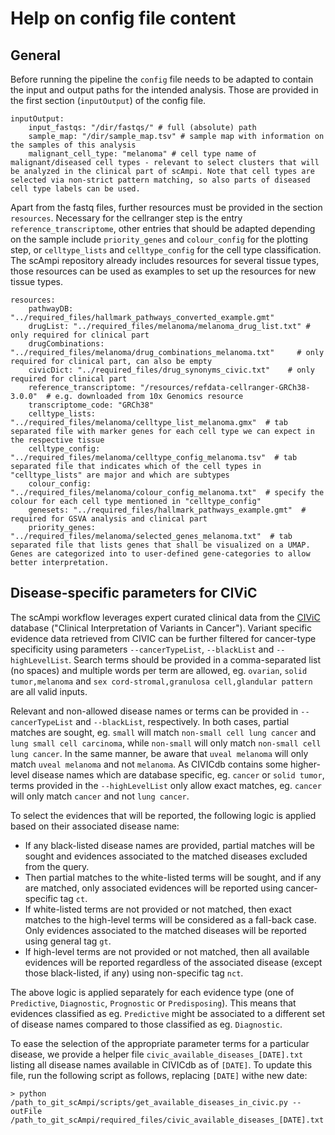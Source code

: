 # Help on config file content

## General

Before running the pipeline the `config` file needs to be adapted to contain the input and output paths for the intended analysis. Those are provided in the first section (`inputOutput`) of the config file.

    inputOutput:
        input_fastqs: "/dir/fastqs/" # full (absolute) path
        sample_map: "/dir/sample_map.tsv" # sample map with information on the samples of this analysis
        malignant_cell_type: "melanoma" # cell type name of malignant/diseased cell types - relevant to select clusters that will be analyzed in the clinical part of scAmpi. Note that cell types are selected via non-strict pattern matching, so also parts of diseased cell type labels can be used.

Apart from the fastq files, further resources must be provided in the section `resources`. Necessary for the cellranger step is the entry `reference_transcriptome`, other entries that should be adapted depending on the sample include `priority_genes` and `colour_config` for the plotting step, or `celltype_lists` and `celltype_config` for the cell type classification.
The scAmpi repository already includes resources for several tissue types, those resources can be used as examples to set up the resources for new tissue types.

    resources:
        pathwayDB: "../required_files/hallmark_pathways_converted_example.gmt"
        drugList: "../required_files/melanoma/melanoma_drug_list.txt" # only required for clinical part
        drugCombinations: "../required_files/melanoma/drug_combinations_melanoma.txt"     # only required for clinical part, can also be empty
        civicDict: "../required_files/drug_synonyms_civic.txt"    # only required for clinical part
        reference_transcriptome: "/resources/refdata-cellranger-GRCh38-3.0.0"  # e.g. downloaded from 10x Genomics resource 
        transcriptome_code: "GRCh38"
        celltype_lists: "../required_files/melanoma/celltype_list_melanoma.gmx"  # tab separated file with marker genes for each cell type we can expect in the respective tissue
        celltype_config: "../required_files/melanoma/celltype_config_melanoma.tsv"  # tab separated file that indicates which of the cell types in "celltype_lists" are major and which are subtypes
        colour_config: "../required_files/melanoma/colour_config_melanoma.txt"  # specify the colour for each cell type mentioned in "celltype_config"
        genesets: "../required_files/hallmark_pathways_example.gmt"  # required for GSVA analysis and clinical part
        priority_genes: "../required_files/melanoma/selected_genes_melanoma.txt"  # tab separated file that lists genes that shall be visualized on a UMAP. Genes are categorized into to user-defined gene-categories to allow better interpretation.

## Disease-specific parameters for CIViC

The scAmpi workflow leverages expert curated clinical data from the [CIViC](https://civicdb.org) database ("Clinical Interpretation of Variants in Cancer"). Variant specific evidence data retrieved from CIVIC can be further filtered for cancer-type specificity using parameters `--cancerTypeList`, `--blackList` and `--highLevelList`. Search terms should be provided in a comma-separated list (no spaces) and multiple words per term are allowed, eg. `ovarian`, `solid tumor,melanoma` and `sex cord-stromal,granulosa cell,glandular pattern` are all valid inputs.

Relevant and non-allowed disease names or terms can be provided in `--cancerTypeList` and `--blackList`, respectively. In both cases, partial matches are sought, eg. `small` will match `non-small cell lung cancer` and `lung small cell carcinoma`, while `non-small` will only match `non-small cell lung cancer`. In the same manner, be aware that `uveal melanoma` will only match `uveal melanoma` and not `melanoma`. As CIVICdb contains some higher-level disease names which are database specific, eg. `cancer` or `solid tumor`, terms provided in the `--highLevelList` only allow exact matches, eg. `cancer` will only match `cancer` and not `lung cancer`.

To select the evidences that will be reported, the following logic is applied based on their associated disease name:

* If any black-listed disease names are provided, partial matches will be sought and evidences associated to the matched diseases excluded from the query.
* Then partial matches to the white-listed terms will be sought, and if any are matched, only associated evidences will be reported using cancer-specific tag `ct`.
* If white-listed terms are not provided or not matched, then exact matches to the high-level terms will be considered as a fall-back case. Only evidences associated to the matched diseases will be reported using general tag `gt`.
* If high-level terms are not provided or not matched, then all available evidences will be reported regardless of the associated disease (except those black-listed, if any) using non-specific tag `nct`.

The above logic is applied separately for each evidence type (one of `Predictive`, `Diagnostic`, `Prognostic` or `Predisposing`). This means that evidences classified as eg. `Predictive` might be associated to a different set of disease names compared to those classified as eg. `Diagnostic`.

To ease the selection of the appropriate parameter terms for a particular disease, we provide a helper file `civic_available_diseases_[DATE].txt` listing all disease names available in CIVICdb as of `[DATE]`. To update this file, run the following script as follows, replacing `[DATE]` withe new date:

    > python /path_to_git_scAmpi/scripts/get_available_diseases_in_civic.py --outFile /path_to_git_scAmpi/required_files/civic_available_diseases_[DATE].txt

